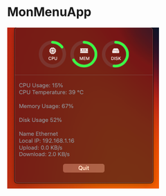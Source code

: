 # MonMenuApp


<img src="https://raw.githubusercontent.com/dogukangokova/MonMenuApp/main/Screenshot1.png" align="left" />
